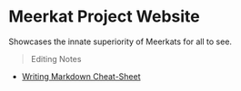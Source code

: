 ﻿# Meerkat Project Website

Showcases the innate superiority of Meerkats for all to see.

> Editing Notes

+ [Writing Markdown Cheat-Sheet](md-tutorial.html)
